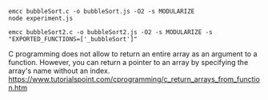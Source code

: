 ```
emcc bubbleSort.c -o bubbleSort.js -O2 -s MODULARIZE
node experiment.js 
```


```
emcc bubbleSort2.c -o bubbleSort2.js -O2 -s MODULARIZE -s "EXPORTED_FUNCTIONS=['_bubbleSort']"
```

C programming does not allow to return an entire array as an argument to a function. However, you can return a pointer to an array by specifying the array's name without an index.
https://www.tutorialspoint.com/cprogramming/c_return_arrays_from_function.htm


